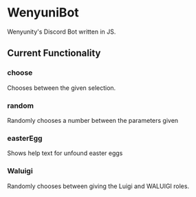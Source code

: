 # WenyuniBot

Wenyunity's Discord Bot written in JS.

## Current Functionality

### choose

Chooses between the given selection.

### random

Randomly chooses a number between the parameters given

### easterEgg

Shows help text for unfound easter eggs

### Waluigi

Randomly chooses between giving the Luigi and WALUIGI roles.
